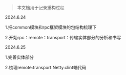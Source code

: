 > 本文档用于记录重构过程

2024.6.24

1.把common模块和rpc框架模块的包结构梳理下

2.开始rpc：remote：transport：传输实体部分的分析和书写


2024.6.25

1.完善实体部分

2.梳理remote:transport:Netty:clint端代码